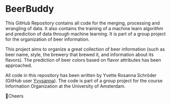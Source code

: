 # BeerBuddy

This GitHub Repository contains all code for the merging, processing and wrangling of data. It also contains the training of a machine learn algorithm and prediction of data through machine learning. It is part of a group project for the organization of beer information.


This project aims to organize a great collection of beer information (such as beer name, style, the brewery that brewed it, and information about its flavors). The prediction of beer colors based on flavor attributes has been approached.

All code in this repository has been written by Yvette Rosanna Schröder (GitHub user [Yvysanna]('https://github.com/Yvysanna)). The code is part of a group project for the course Information Organization at the University of Amsterdam.



🍻Cheers